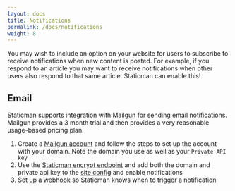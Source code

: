 ```yaml
---
layout: docs
title: Notifications
permalink: /docs/notifications
weight: 8
---
```

You may wish to include an option on your website for users to subscribe to receive notifications when new content is posted. For example, if you respond to an article you may want to receive notifications when other users also respond to that same article. Staticman can enable this!

## Email

Staticman supports integration with [Mailgun](https://www.mailgun.com/) for sending email notifications. Mailgun provides a 3 month trial and then provides a very reasonable usage-based pricing plan.

1. Create a [Mailgun account](https://www.mailgun.com/) and follow the steps to set up the account with your domain. Note the domain you use as well as your `Private API key`
1. Use the [Staticman encrypt endpoint](/docs/encryption) and add both the domain and private api key to the [site config](/docs/configuration#notifications.enabled) and enable notifications
1. Set up a [webhook](/docs/webhook) so Staticman knows when to trigger a notification